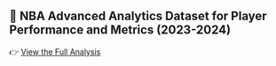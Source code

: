## 🏀 NBA Advanced Analytics Dataset for Player Performance and Metrics (2023-2024)
👉 [View the Full Analysis](https://github.com/hypetony/nba/blob/main/Untitled.ipynb)
